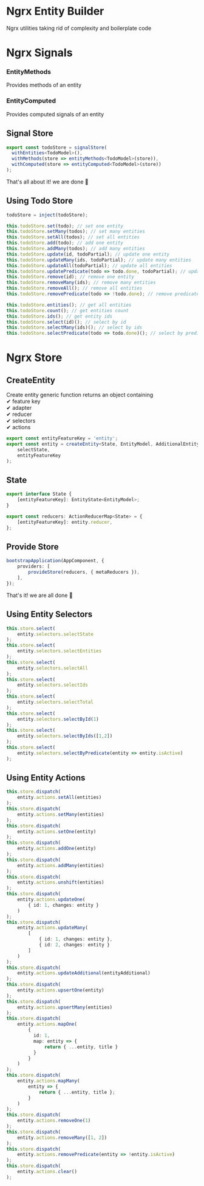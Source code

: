 # Ngrx Entity Builder

Ngrx utilities taking rid of complexity and boilerplate code

# Ngrx Signals

### EntityMethods

Provides methods of an entity

### EntityComputed

Provides computed signals of an entity

## Signal Store 

```typescript
export const todoStore = signalStore(
  withEntities<TodoModel>(),
  withMethods(store => entityMethods<TodoModel>(store)),
  withComputed(store => entityComputed<TodoModel>(store))
);
```

That's all about it! we are done 🚀

## Using Todo Store

```typescript
todoStore = inject(todoStore);

this.todoStore.set(todo); // set one entity
this.todoStore.setMany(todos); // set many entities
this.todoStore.setAll(todos); // set all entities
this.todoStore.add(todo); // add one entity
this.todoStore.addMany(todos); // add many entities
this.todoStore.update(id, todoPartial); // update one entity
this.todoStore.updateMany(ids, todoPartial); // update many entities
this.todoStore.updateAll(todoPartial); // update all entities
this.todoStore.updatePredicate(todo => todo.done, todoPartial); // update predicate entities
this.todoStore.remove(id); // remove one entity
this.todoStore.removeMany(ids); // remove many entities
this.todoStore.removeAll(); // remove all entities
this.todoStore.removePredicate(todo => !todo.done); // remove predicate entities

this.todoStore.entities(); // get all entities
this.todoStore.count(); // get entities count
this.todoStore.ids(); // get entity ids
this.todoStore.select(id)(); // select by id
this.todoStore.selectMany(ids)(); // select by ids
this.todoStore.selectPredicate(todo => todo.done)(); // select by predicate

```

# Ngrx Store

## CreateEntity

Create entity generic function returns an object containing\
✔ feature key\
✔ adapter\
✔ reducer\
✔ selectors\
✔ actions

```typescript
export const entityFeatureKey = 'entity';
export const entity = createEntity<State, EntityModel, AdditionalEntityModel>(
    selectState,
    entityFeatureKey
);
```

## State

```typescript
export interface State {
    [entityFeatureKey]: EntityState<EntityModel>;
}

export const reducers: ActionReducerMap<State> = {
    [entityFeatureKey]: entity.reducer,
};
```

## Provide Store

```typescript
bootstrapApplication(AppComponent, {
    providers: [
        provideStore(reducers, { metaReducers }),
    ],
});
```

That's it! we are all done 🚀

## Using Entity Selectors 

```typescript
this.store.select(
    entity.selectors.selectState
);
this.store.select(
    entity.selectors.selectEntities
);
this.store.select(
    entity.selectors.selectAll
);
this.store.select(
    entity.selectors.selectIds
);
this.store.select(
    entity.selectors.selectTotal
);
this.store.select(
    entity.selectors.selectById(1)
);
this.store.select(
    entity.selectors.selectByIds([1,2])
);
this.store.select(
    entity.selectors.selectByPredicate(entity => entity.isActive)
);
```

## Using Entity Actions

```typescript
this.store.dispatch(
    entity.actions.setAll(entities)
);
this.store.dispatch(
    entity.actions.setMany(entities)
);
this.store.dispatch(
    entity.actions.setOne(entity)
);
this.store.dispatch(
    entity.actions.addOne(entity)
);
this.store.dispatch(
    entity.actions.addMany(entities)
);
this.store.dispatch(
    entity.actions.unshift(entities)
);
this.store.dispatch(
    entity.actions.updateOne(
        { id: 1, changes: entity }
    )
);
this.store.dispatch(
    entity.actions.updateMany(
        [
            { id: 1, changes: entity },
            { id: 2, changes: entity }
        ]
    )
);
this.store.dispatch(
    entity.actions.updateAdditional(entityAdditional)
);
this.store.dispatch(
    entity.actions.upsertOne(entity)
);
this.store.dispatch(
    entity.actions.upsertMany(entities)
);
this.store.dispatch(
    entity.actions.mapOne(
        {
          id: 1,
          map: entity => {
              return { ...entity, title }
          }
        }
    )
);
this.store.dispatch(
    entity.actions.mapMany(
        entity => {
            return { ...entity, title };
        }
    )
);
this.store.dispatch(
    entity.actions.removeOne(1)
);
this.store.dispatch(
    entity.actions.removeMany([1, 2])
);
this.store.dispatch(
    entity.actions.removePredicate(entity => !entity.isActive)
);
this.store.dispatch(
    entity.actions.clear()
);
```

